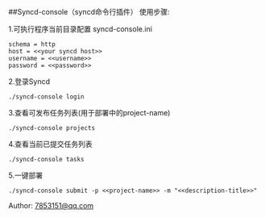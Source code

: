 ##Syncd-console（syncd命令行插件）
使用步骤:

1.可执行程序当前目录配置 syncd-console.ini
```
schema = http
host = <<your syncd host>>
username = <<username>>
password = <<password>>
```
2.登录Syncd
```
./syncd-console login
```

3.查看可发布任务列表(用于部署中的project-name)
```
./syncd-console projects
```

4.查看当前已提交任务列表
```
./syncd-console tasks
```

5.一键部署
```
./syncd-console submit -p <<project-name>> -m "<<description-title>>"
```

Author: 7853151@qq.com
